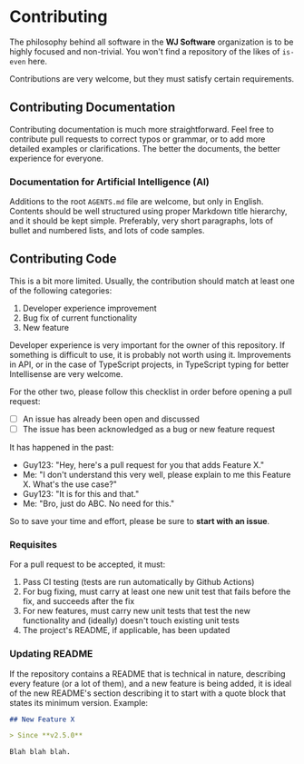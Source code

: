 # Contributing

The philosophy behind all software in the **WJ Software** organization is to be highly focused and non-trivial.  You won't find a repository of the likes of `is-even` here.

Contributions are very welcome, but they must satisfy certain requirements.

## Contributing Documentation

Contributing documentation is much more straightforward.  Feel free to contribute pull requests to correct typos or grammar, or to add more detailed examples or clarifications.  The better the documents, the better experience for everyone.

### Documentation for Artificial Intelligence (AI)

Additions to the root `AGENTS.md` file are welcome, but only in English.  Contents should be well structured using proper Markdown title hierarchy, and it should be kept simple.  Preferably, very short paragraphs, lots of bullet and numbered lists, and lots of code samples.

## Contributing Code

This is a bit more limited.  Usually, the contribution should match at least one of the following categories:

1. Developer experience improvement
2. Bug fix of current functionality
3. New feature

Developer experience is very important for the owner of this repository.  If something is difficult to use, it is probably not worth using it.  Improvements in API, or in the case of TypeScript projects, in TypeScript typing for better Intellisense are very welcome.

For the other two, please follow this checklist in order before opening a pull request:

- [ ] An issue has already been open and discussed
- [ ] The issue has been acknowledged as a bug or new feature request

It has happened in the past:

- Guy123: "Hey, here's a pull request for you that adds Feature X."
- Me: "I don't understand this very well, please explain to me this Feature X.  What's the use case?"
- Guy123:  "It is for this and that."
- Me: "Bro, just do ABC.  No need for this."

So to save your time and effort, please be sure to **start with an issue**.

### Requisites

For a pull request to be accepted, it must:

1. Pass CI testing (tests are run automatically by Github Actions)
2. For bug fixing, must carry at least one new unit test that fails before the fix, and succeeds after the fix
3. For new features, must carry new unit tests that test the new functionality and (ideally) doesn't touch existing unit tests
4. The project's README, if applicable, has been updated

### Updating README

If the repository contains a README that is technical in nature, describing every feature (or a lot of them), and a new feature is being added, it is ideal of the new README's section describing it to start with a quote block that states its minimum version.  Example:

```markdown
## New Feature X

> Since **v2.5.0**

Blah blah blah.
```

